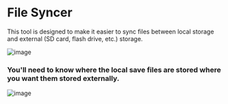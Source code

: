 # File Syncer
This tool is designed to make it easier to sync files between local storage and external (SD card, flash drive, etc.) storage.

![image](https://github.com/user-attachments/assets/d34d17d9-f538-4c03-bab0-845ae5c1075a)

### You'll need to know where the local save files are stored where you want them stored externally.

![image](https://github.com/user-attachments/assets/4a3bcf48-501f-4023-a5ca-87587c651731)
